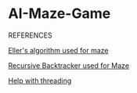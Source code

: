 # AI-Maze-Game

REFERENCES

[Eller's algorithm used for maze](http://www.neocomputer.org/projects/eller.html)

[Recursive Backtracker used for Maze](http://weblog.jamisbuck.org/2010/12/27/maze-generation-recursive-backtracking)

[Help with threading](http://www.tutorialspoint.com/java/java_multithreading.htm)
